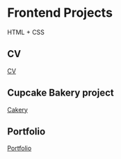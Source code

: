 # Frontend Projects 

HTML + CSS

## CV 

[CV](https://robotsson.github.com/cv/index.html)

## Cupcake Bakery project

[Cakery](https://robotsson.github.com/cv/index.html)

## Portfolio

[Portfolio](https://robotsson.github.com/cv/index.html)
